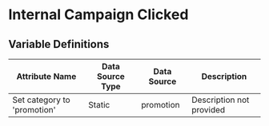 # Internal Campaign Clicked

### 

## Variable Definitions

| Attribute Name|Data Source Type|Data Source|Description|
| --- | --- | --- | --- |
|Set category to 'promotion'|Static|promotion|Description not provided|



